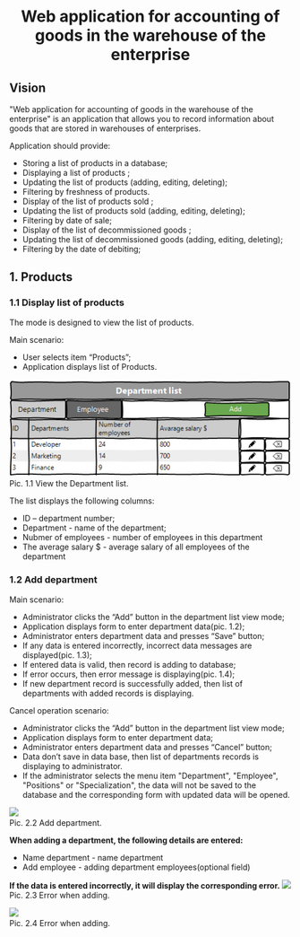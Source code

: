 <h1 align="center">Web application for accounting of goods in the warehouse of the enterprise</h1>

## Vision

"Web application for accounting of goods in 
the warehouse of the enterprise"
is an application that allows you to record
information about goods that are stored 
in warehouses of enterprises.

Application should provide:

* Storing a list of products
in a database;
* Displaying a list of products ;
* Updating the list of products
(adding, editing, deleting);
* Filtering by freshness of products.
* Display of the list of products sold ;
* Updating the list of products sold
(adding, editing, deleting);
* Filtering by date of sale;
* Display of the list of decommissioned goods ;
* Updating the list of decommissioned goods
(adding, editing, deleting);
* Filtering by the date of debiting;

## 1. Products
### 1.1 Display list of products
The mode is designed to view the list of products.

Main scenario:
* User selects item “Products”;
* Application displays list of Products.

![](Department.PNG)
<br>Pic. 1.1 View the Department list.

The list displays the following columns:
* ID – department number;
* Department - name of the department;
* Nubmer of employees - number of employees in this department
* The average salary $ - average salary of all employees of the department
### 1.2 Add department

Main scenario:
* Administrator clicks the “Add” button in the 
department list view mode;
* Application displays form to enter department 
data(pic. 1.2);
* Administrator enters department data and presses 
“Save” button;
* If any data is entered incorrectly, incorrect 
data messages are displayed(pic. 1.3);
* If entered data is valid, then record is adding 
to database;
* If error occurs, then error message is
displaying(pic. 1.4);
* If new department record is successfully added,
then list of departments with added records is displaying.

Cancel operation scenario:
* Administrator clicks the “Add” button in the 
department list view mode;
* Application displays form to enter department data;
* Administrator enters department data and 
presses “Cancel” button;
* Data don’t save in data base, then list of 
departments records is displaying to administrator.
* If the administrator selects the menu item 
"Department", "Employee", "Positions" or 
"Specialization", the data will not be saved to the 
database and the corresponding form with updated data
will be opened.

![](add_departmentt.jpg)
<br>Pic. 2.2 Add department.

<b>When adding a department, the following details are entered:</b>
* Name department - name department
* Add employee - adding department employees(optional field)


<b>If the data is entered incorrectly, it will display the corresponding error.</b>
![](add_error_department.jpg)
<br>Pic. 2.3 Error when adding.

![](add_error_department1.jpg)
<br>Pic. 2.4 Error when adding.
